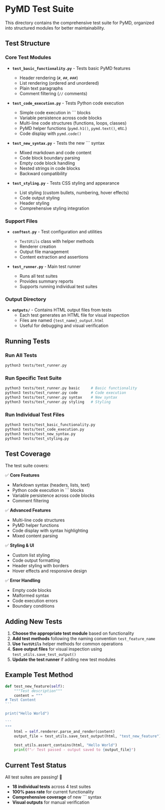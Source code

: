 # PyMD Test Suite

This directory contains the comprehensive test suite for PyMD, organized into structured modules for better maintainability.

## Test Structure

### Core Test Modules

- **`test_basic_functionality.py`** - Tests basic PyMD features
  - Header rendering (`#`, `##`, `###`)
  - List rendering (ordered and unordered)
  - Plain text paragraphs
  - Comment filtering (`//` comments)

- **`test_code_execution.py`** - Tests Python code execution
  - Simple code execution in ``` blocks
  - Variable persistence across code blocks
  - Multi-line code structures (functions, loops, classes)
  - PyMD helper functions (`pymd.h1()`, `pymd.text()`, etc.)
  - Code display with `pymd.code()`

- **`test_new_syntax.py`** - Tests the new ``` syntax
  - Mixed markdown and code content
  - Code block boundary parsing
  - Empty code block handling
  - Nested strings in code blocks
  - Backward compatibility

- **`test_styling.py`** - Tests CSS styling and appearance
  - List styling (custom bullets, numbering, hover effects)
  - Code output styling
  - Header styling
  - Comprehensive styling integration

### Support Files

- **`conftest.py`** - Test configuration and utilities
  - `TestUtils` class with helper methods
  - Renderer creation
  - Output file management
  - Content extraction and assertions

- **`test_runner.py`** - Main test runner
  - Runs all test suites
  - Provides summary reports
  - Supports running individual test suites

### Output Directory

- **`outputs/`** - Contains HTML output files from tests
  - Each test generates an HTML file for visual inspection
  - Files are named `{test_name}_output.html`
  - Useful for debugging and visual verification

## Running Tests

### Run All Tests

```bash
python3 tests/test_runner.py
```

### Run Specific Test Suite

```bash
python3 tests/test_runner.py basic     # Basic functionality
python3 tests/test_runner.py code      # Code execution  
python3 tests/test_runner.py syntax    # New syntax
python3 tests/test_runner.py styling   # Styling
```

### Run Individual Test Files

```bash
python3 tests/test_basic_functionality.py
python3 tests/test_code_execution.py
python3 tests/test_new_syntax.py
python3 tests/test_styling.py
```

## Test Coverage

The test suite covers:

✅ **Core Features**

- Markdown syntax (headers, lists, text)
- Python code execution in ``` blocks
- Variable persistence across code blocks
- Comment filtering

✅ **Advanced Features**  

- Multi-line code structures
- PyMD helper functions
- Code display with syntax highlighting
- Mixed content parsing

✅ **Styling & UI**

- Custom list styling
- Code output formatting
- Header styling with borders
- Hover effects and responsive design

✅ **Error Handling**

- Empty code blocks
- Malformed syntax
- Code execution errors
- Boundary conditions

## Adding New Tests

1. **Choose the appropriate test module** based on functionality
2. **Add test methods** following the naming convention `test_feature_name`
3. **Use `TestUtils`** helper methods for common operations
4. **Save output files** for visual inspection using `test_utils.save_test_output()`
5. **Update the test runner** if adding new test modules

## Example Test Method

````python
def test_new_feature(self):
    """Test description"""
    content = """
# Test Content
```

print("Hello World")

```
"""
    html = self.renderer.parse_and_render(content)
    output_file = test_utils.save_test_output(html, "test_new_feature")
    
    test_utils.assert_contains(html, "Hello World")
    print(f"✅ Test passed - output saved to {output_file}")
````

## Current Test Status

All test suites are passing! 🎉

- **18 individual tests** across 4 test suites
- **100% pass rate** for current functionality
- **Comprehensive coverage** of new ``` syntax
- **Visual outputs** for manual verification
